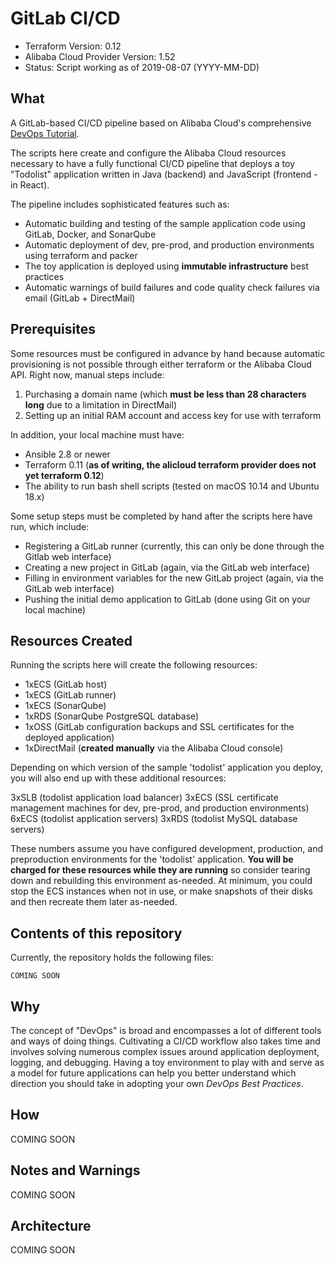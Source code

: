 # GitLab CI/CD

- Terraform Version: 0.12
- Alibaba Cloud Provider Version: 1.52
- Status: Script working as of 2019-08-07 (YYYY-MM-DD)

## What

A GitLab-based CI/CD pipeline based on Alibaba Cloud's comprehensive [DevOps Tutorial](https://alibabacloud-howto.github.io/devops/).

The scripts here create and configure the Alibaba Cloud resources necessary to have a fully functional CI/CD pipeline that deploys a toy "Todolist" application written in Java (backend) and JavaScript (frontend - in React).

The pipeline includes sophisticated features such as:
- Automatic building and testing of the sample application code using GitLab, Docker, and SonarQube
- Automatic deployment of dev, pre-prod, and production environments using terraform and packer
- The toy application is deployed using **immutable infrastructure** best practices
- Automatic warnings of build failures and code quality check failures via email (GitLab + DirectMail)

## Prerequisites

Some resources must be configured in advance by hand because automatic provisioning is not possible through either terraform or the Alibaba Cloud API. Right now, manual steps include:
1.  Purchasing a domain name (which **must be less than 28 characters long** due to a limitation in DirectMail)
2.  Setting up an initial RAM account and access key for use with terraform

In addition, your local machine must have:
- Ansible 2.8 or newer
- Terraform 0.11 (**as of writing, the alicloud terraform provider does not yet  terraform 0.12**)
- The ability to run bash shell scripts (tested on macOS 10.14 and Ubuntu 18.x)

Some setup steps must be completed by hand after the scripts here have run, which include:

- Registering a GitLab runner (currently, this can only be done through the Gitlab web interface)
- Creating a new project in GitLab (again, via the GitLab web interface)
- Filling in environment variables for the new GitLab project (again, via the GitLab web interface)
- Pushing the initial demo application to GitLab (done using Git on your local machine)

## Resources Created

Running the scripts here will create the following resources:

- 1xECS (GitLab host)
- 1xECS (GitLab runner)
- 1xECS (SonarQube)
- 1xRDS (SonarQube PostgreSQL database)
- 1xOSS (GitLab configuration backups and SSL certificates for the deployed application)
- 1xDirectMail (**created manually** via the Alibaba Cloud console)

Depending on which version of the sample 'todolist' application you deploy, you will also end up with these additional resources:

3xSLB (todolist application load balancer)
3xECS (SSL certificate management machines for dev, pre-prod, and production environments)
6xECS (todolist application servers)
3xRDS (todolist MySQL database servers)

These numbers assume you have configured development, production, and preproduction environments for the 'todolist' application. **You will be charged for these resources while they are running** so consider tearing down and rebuilding this environment as-needed. At minimum, you could stop the ECS instances when not in use, or make snapshots of their disks and then recreate them later as-needed.

## Contents of this repository

Currently, the repository holds the following files:

```
COMING SOON
```

## Why

The concept of "DevOps" is broad and encompasses a lot of different tools and ways of doing things. Cultivating a CI/CD workflow also takes time and involves solving numerous complex issues around application deployment, logging, and debugging. Having a toy environment to play with and serve as a model for future applications can help you better understand which direction you should take in adopting your own *DevOps Best Practices*.

## How

COMING SOON

## Notes and Warnings

COMING SOON

## Architecture

COMING SOON